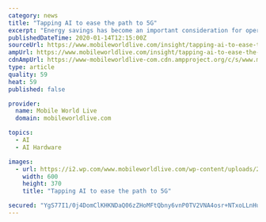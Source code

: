 ```yaml
---
category: news
title: "Tapping AI to ease the path to 5G"
excerpt: "Energy savings has become an important consideration for operators. Through continuous improvement in chips, power amplifiers and algorithms, Huawei 5G gear uses 20 per cent less energy than the industry average. In addition, with AI online energy savings, Huawei’s PowerStar can significantly reduce the power consumption of telecoms equipment."
publishedDateTime: 2020-01-14T12:15:00Z
sourceUrl: https://www.mobileworldlive.com/insight/tapping-ai-to-ease-the-path-to-5g/
ampUrl: https://www.mobileworldlive.com/insight/tapping-ai-to-ease-the-path-to-5g/amp/
cdnAmpUrl: https://www-mobileworldlive-com.cdn.ampproject.org/c/s/www.mobileworldlive.com/insight/tapping-ai-to-ease-the-path-to-5g/amp/
type: article
quality: 59
heat: 59
published: false

provider:
  name: Mobile World Live
  domain: mobileworldlive.com

topics:
  - AI
  - AI Hardware

images:
  - url: https://i2.wp.com/www.mobileworldlive.com/wp-content/uploads/2020/01/Steven-Wu-600x500-1-e1578997336203.jpeg?fit=600%2C370&ssl=1
    width: 600
    height: 370
    title: "Tapping AI to ease the path to 5G"

secured: "YgS77I1/0j4DomClKHKNDaQ06zZHoMFtQbny6vnP0TV2VNA4osr+NTxoLLnHuoZ7ZESMZ/cx2lyd3Jn+STl0z+v63OR1AelY486NqbP2kTEW9/0mbxRCx1RHGeT6y9VL4h0WyW7uJRVooLcngq9r57j41MGzYb5zTcnzEt+TtNv//o7bs1OefZJLdITJqmc32kTpTNF9u2JQatMqj4BGPoK6Ij8xLcaaDhWG4xuswmU68PDJ/obCmRI7T1q/AWW5JvOF3jbAq1OHgP8NXdR9DWIzNFl9lk/Gk4avstdULYBIUilB7HcalouoGV5TMuxSEibhO/Xg+PXQUxMxBzPuZQCdRnj40zOPv5/jJmdCCR9w4SrooL2fdw1Wqx57LdJi6JGWRWTmI9rbJc1DY128boU9O2WhJU/KZ88Gd6mTWbA/DbPpJ12MGKJ7obhe+dMSaLt7IWfIyjzDJQhdAyCOxw==;f6IbcKOMp6Tqt2tJPyQl/A=="
---
```


